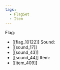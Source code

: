 ```yaml
---
tags:
  - FlagSet
  - Item
---
```

Flag:
- [[flag_10122]]
Sound:
- [[sound_17]]
- [[sound_43]]
- [[sound_44]]
Item:
- [[item_409]]
